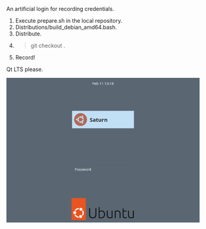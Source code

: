 An artificial login for recording credentials.

1. Execute prepare.sh <executable-name> <version> in the local repository.
2. Distributions/build_debian_amd64.bash.
3. Distribute.
4. > git checkout .
5. Record!

Qt LTS please.

![screenshot](https://github.com/textbrowser/badger/blob/main/badger.png)
